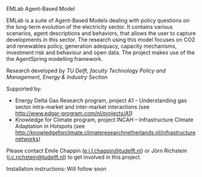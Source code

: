 EMLab Agent-Based Model

EMLab is a suite of Agent-Based Models dealing with policy questions on the long-term evolution of the electricity sector. It contains various scenarios, agent descriptions and behaviors, that allows the user to capture developments in this sector. The research using this model focuses on CO2 and renewables policy, generation adequacy, capacity mechanisms, investment risk and behaviour and open data. The project makes use of the the AgentSpring modelling framework.

Research developed by *TU Delft, faculty Technology Policy and Management, Energy & Industry Section*


Supported by:
* Energy Delta Gas Research program, project A1 – Understanding gas sector intra-market and inter-market interactions (see http://www.edgar-program.com/nl/projects/A1)
* Knowledge for Climate program, project INCAH – Infrastructure Climate Adaptation in Hotspots (see http://knowledgeforclimate.climateresearchnetherlands.nl/infrastructurenetworks)


Please contact Emile Chappin (e.j.l.chappin@tudelft.nl) or Jörn Richstein (j.c.richstein@tudelft.nl) to get involved in this project.

Installation instructions:
Will follow soon
